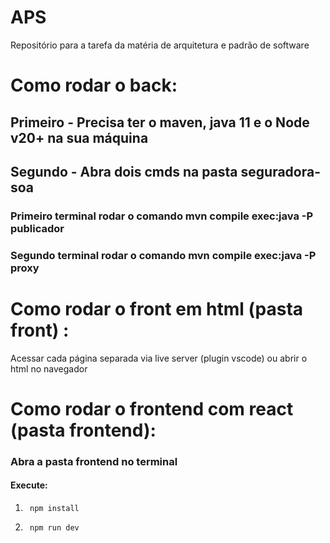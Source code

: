 # APS
Repositório para a tarefa da matéria de arquitetura e padrão de software


# Como rodar o back:
## Primeiro - Precisa ter o maven, java 11 e o Node v20+ na sua máquina
## Segundo - Abra dois cmds na pasta seguradora-soa
### Primeiro terminal rodar o comando mvn compile exec:java -P publicador
### Segundo terminal rodar o comando mvn compile exec:java -P proxy

# Como rodar o front em html (pasta front) : 

Acessar cada página separada via live server (plugin vscode) ou abrir o html no navegador

# Como rodar o frontend com react (pasta frontend):

### Abra a pasta frontend no terminal

#### Execute:

1. 
        npm install

2.      
        npm run dev